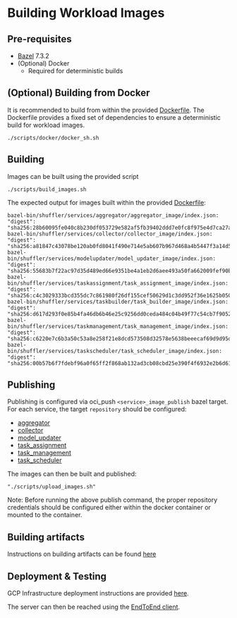 # Building Workload Images
## Pre-requisites
- [Bazel](https://bazel.build/install) 7.3.2
- (Optional) Docker
  - Required for deterministic builds

## (Optional) Building from Docker
It is recommended to build from within the provided [Dockerfile](Dockerfile). The Dockerfile provides a fixed set of dependencies to ensure a deterministic build for workload images.

```./scripts/docker/docker_sh.sh```

## Building
Images can be built using the provided script

```./scripts/build_images.sh```

The expected output for images built within the provided [Dockerfile](Dockerfile):
```
bazel-bin/shuffler/services/aggregator/aggregator_image/index.json:      "digest": "sha256:28b60095fe040c8b230df053729e582af5fb39402ddd7e0fc8f975e4d7ca27a8"
bazel-bin/shuffler/services/collector/collector_image/index.json:      "digest": "sha256:a81847c43078be120ab0fd8041f490e714e5ab607b967d468a4b5447f3a14d58"
bazel-bin/shuffler/services/modelupdater/model_updater_image/index.json:      "digest": "sha256:55683b7f22ac97d35d489ed66e9351be4a1eb2d6aee493a50fa662009fef90bf"
bazel-bin/shuffler/services/taskassignment/task_assignment_image/index.json:      "digest": "sha256:c4c3029333bcd355dc7c861980f26df155cef50629d1c3dd952f36e1625b050b"
bazel-bin/shuffler/services/taskbuilder/task_builder_image/index.json:      "digest": "sha256:d617d293f0e85b4fa46db6b46e25c9256dd0ceda484c04b49f77c54cb7f90521"
bazel-bin/shuffler/services/taskmanagement/task_management_image/index.json:      "digest": "sha256:c6220e7c6b3a50c53a8e258f21e8dcd573508d32578e5638beeecaf69d9d95dc"
bazel-bin/shuffler/services/taskscheduler/task_scheduler_image/index.json:      "digest": "sha256:00b57b6f7fdebf96a0f65ff2f868ab132ad3cb08cbd25e390f4f6932e2b6d619"
```

## Publishing
Publishing is configured via oci_push `<service>_image_publish` bazel target. For each service, the target `repository` should be configured:
- [aggregator](shuffler/services/aggregator/BUILD#L74)
- [collector](shuffler/services/collector/BUILD#L39)
- [model_updater](shuffler/services/modelupdater/BUILD#L72)
- [task_assignment](shuffler/services/taskassignment/BUILD#L40)
- [task_management](shuffler/services/taskmanagement/BUILD#L39)
- [task_scheduler](shuffler/services/taskscheduler/BUILD#L68)

The images can then be built and published:

```
"./scripts/upload_images.sh"
```

Note: Before running the above publish command, the proper repository credentials should be configured either within the docker container or mounted to the container.

## Building artifacts
Instructions on building artifacts can be found [here](python/taskbuilder/README.md)

## Deployment & Testing
GCP Infrastructure deployment instructions are provided [here](shuffler/terraform/gcp/README.md).

The server can then be reached using the [EndToEnd client](java/src/it/java/com/google/ondevicepersonalization/federatedcompute/endtoendtests/README.md).
